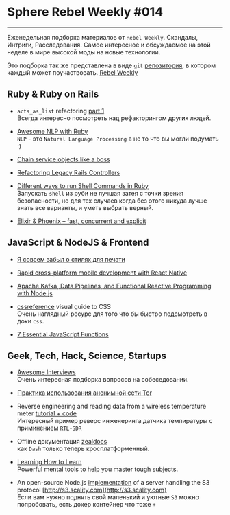# Sphere Rebel Weekly #014
----

Еженедельная подборка материалов от `Rebel Weekly`. Скандалы, Интриги, Расследования.
Самое интересное и обсуждаемое на этой неделе в мире высокой моды на новые технологии.

Это подборка так же представлена в виде `git` [репозитория](https://github.com/SphereSoftware/weekly), в котором каждый может
поучаствовать. [Rebel Weekly](https://github.com/SphereSoftware/weekly)

## Ruby & Ruby on Rails

* `acts_as_list` refactoring [part 1](https://rubyclarity.com/2016/11/acts_as_list-refactoring-part-1/)<br/>
Всегда интересно посмотреть над рефакторингом других людей.

* [Awesome NLP with Ruby ](https://github.com/arbox/nlp-with-ruby)<br/>
`NLP` - это `Natural Language Processing` a не то что вы могли подумать :)

* [Chain service objects like a boss](https://medium.com/@apneadiving/chain-service-objects-like-a-boss-35d0b83606ab#.7i4m2rbvg)

* [Refactoring Legacy Rails Controllers](https://blog.codeship.com/refactoring-legacy-rails-controllers/)

* [Different ways to run Shell Commands in Ruby](http://blog.redpanthers.co/different-ways-to-run-shell-commands-in-ruby/)<br/>
Запускать `shell` из руби не лучшая затея с точки зрения безопасности, но для тех случаев когда без этого никуда лучше знать все варианты, и уметь выбрать верный.

* [Elixir & Phoenix – fast, concurrent and explicit](https://pragtob.wordpress.com/2016/11/24/video-elixir-phoenix-fast-concurrent-and-explicit/)

## JavaScript & NodeJS & Frontend

* [Я совсем забыл о стилях для печати](http://prgssr.ru/development/ya-sovsem-zabyl-o-stilyah-dlya-pechati.html)

* [Rapid cross-platform mobile development with React Native](https://robots.thoughtbot.com/rapid-cross-platform-mobile-development-with-react-native)

* [Apache Kafka, Data Pipelines, and Functional Reactive Programming with Node.js](https://blog.heroku.com/kafka-data-pipelines-frp-node)

* [cssreference](http://cssreference.io/) visual guide to CSS<br/>
Очень наглядный ресурс для того что бы быстро подсмотреть в доки `css`.

* [7 Essential JavaScript Functions](https://davidwalsh.name/essential-javascript-functions)

## Geek, Tech, Hack, Science, Startups

* [Awesome Interviews ](https://github.com/MaximAbramchuck/awesome-interview-questions)<br/>
Очень интересная подборка вопросов на собеседовании.

* [Практика использования анонимной сети Tor](http://eax.me/tor/)

* Reverse engineering and reading data from a wireless temperature meter [tutorial + code](https://github.com/spenmcgee/radio-temperature)<br/>
Интересный пример реверс инженеринга датчика темпиратуры с приминением `RTL-SDR`

* Offline документация [zealdocs](https://zealdocs.org/)<br/>
как `Dash` только теперь кросплатформенный.

* [Learning How to Learn](https://www.coursera.org/learn/learning-how-to-learn/)<br/>
Powerful mental tools to help you master tough subjects.

* An open-source Node.js  [implementation](https://github.com/scality/S3)  of a server handling the S3 protocol [http://s3.scality.com](http://s3.scality.com)<br/>
Если вам нужно поднять свой маленький и уютные `S3` можно попробовать, есть докер контейнер что тоже `+`
